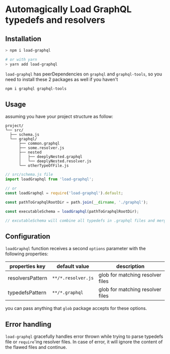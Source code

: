 # Automagically Load GraphQL typedefs and resolvers

## Installation

```sh
> npm i load-graphql

# or with yarn
> yarn add load-graphql
```

`load-graphql` has peerDependencies on `graphql` and `graphql-tools`, so you
need to install these 2 packages as well if you haven't

```sh
npm i graphql graphql-tools
```

## Usage

assuming you have your project structure as follow:

```
project/
└── src/
  ├── schema.js
  └── graphql/
      ├── common.graphql
      ├── some.resolver.js
      ├── nested
      │   ├── deeplyNested.graphql
      │   └── deeplyNested.resolver.js
      └── otherTypeOfFile.js
```

```js
// src/schema.js file
import loadGraphql from 'load-graphql';

// or
const loadGraphql = require('load-graphql').default;

const pathToGraphqlRootDir = path.join(__dirname, './graphql');

const executableSchema = loadGraphql(pathToGraphqlRootDir);

// excutableSchema will combine all typedefs in .graphql files and merge all resolvers in .resolver.js files (these pattern can be configurable)
```

## Configuration

`loadGraphql` function receives a second `options` parameter with the following
properties:

| properties key   | default value      | description                      |
| ---------------- | ------------------ | -------------------------------- |
| resolversPattern | `**/*.resolver.js` | glob for matching resolver files |
| typedefsPattern  | `**/*.graphql`     | glob for matching resolver files |

you can pass anything that `glob` package accepts for these options.

## Error handling

`load-graphql` gracefully handles error thrown while trying to parse typedefs
file or `require`'ing resolver files. In case of error, it will ignore the
content of the flawed files and continue.
